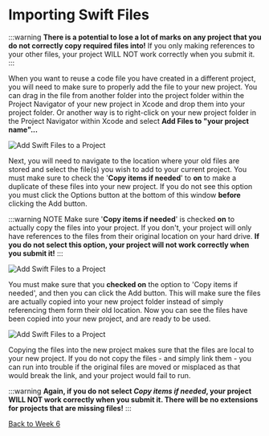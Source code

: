 # Importing Swift Files

:::warning
**There is a potential to lose a lot of marks on any project that you do not correctly copy required files into!**  If you only making references to your other files, your project WILL NOT work correctly when you submit it.
:::

When you want to reuse a code file you have created in a different project, you will need to make sure to properly add the file to your new project.  You can drag in the file from another folder into the project folder within the Project Navigator of your new project in Xcode and drop them into your project folder.  Or another way is to right-click on your new project folder in the Project Navigator within Xcode and select **Add Files to "your project name"...**

![Add Swift Files to a Project](/F2020/assets/img/AddFiles_1.png)

Next, you will need to navigate to the location where your old files are stored and select the file(s) you wish to add to your current project.  You must make sure to check the '**Copy items if needed**' to **on** to make a duplicate of these files into your new project.  If you do not see this option you must click the Options button at the bottom of this window **before** clicking the Add button.

:::warning NOTE
Make sure '**Copy items if needed**' is checked **on** to actually copy the files into your project.  If you don't, your project will only have references to the files from their original location on your hard drive.  **If you do not select this option, your project will not work correctly when you submit it!**
:::

![Add Swift Files to a Project](/F2020/assets/img/AddFiles_2.png)

You must make sure that you **checked on** the option to 'Copy items if needed', and then you can click the Add button.  This will make sure the files are actually copied into your new project folder instead of simply referencing them form their old location.  Now you can see the files have been copied into your new project, and are ready to be used.

![Add Swift Files to a Project](/F2020/assets/img/AddFiles_3.png)

Copying the files into the new project makes sure that the files are local to your new project.  If you do not copy the files - and simply link them - you can run into trouble if the original files are moved or misplaced as that would break the link, and your project would fail to run.

:::warning
**Again, if you do not select _Copy items if needed_, your project WILL NOT work correctly when you submit it.  There will be no extensions for projects that are missing files!**
:::

[Back to Week 6](./index.md#during-class)